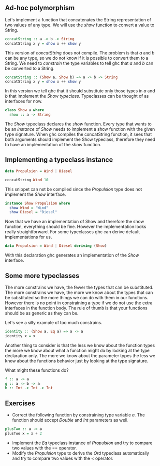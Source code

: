 ## Ad-hoc polymorphism

Let's implement a function that concatenates the String representation of two
values of any type.  We will use the *show* function to convert a value to
String.

``` haskell
concatString :: a -> b -> String
concatString x y = show x ++ show y
```

This version of *concatString* does not compile.  The problem is that *a* and
*b* can be any type, so we do not know if it is possible to convert them to a
String.  We need to *constrain* the type variables to tell ghc that *a* and *b*
can be converted to a String.

``` haskell
concatString :: (Show a, Show b) => a -> b -> String
concatString x y = show x ++ show y
```

In this version we tell ghc that it should substitute only those types in *a*
and *b* that implement the *Show typeclass*.  Typeclasses can be thought of as
interfaces for now.

``` haskell
class Show a where
  show :: a -> String
```

The *Show* typeclass declares the *show* function.  Every type that wants to be
an *instance* of *Show* needs to implement a show function with the given type
signature.  When ghc compiles the concatString function, it sees that both
arguments should implement the Show typeclass, therefore they need to have an
implementation of the *show* function.

## Implementing a typeclass instance

``` haskell
data Propulsion = Wind | Diesel

concatString Wind 10
```

This snippet can not be compiled since the *Propulsion* type does not implement
the *Show* interface.

``` haskell
instance Show Propulsion where
  show Wind = "Wind"
  show Diesel = "Diesel"
```

Now that we have an implementation of Show and therefore the show function,
everything should be fine.  However the implementation looks really
straightforward.  For some typeclasses ghc can derive default implementations
for us.

``` haskell
data Propulsion = Wind | Diesel deriving (Show)
```

With this declaration ghc generates an implementation of the *Show* interface.

## Some more typeclasses

The more constrains we have, the fewer the types that can be substituted.  The more
constrains we have, the more we know about the types that can be substituted so
the more things we can do with them in our functions.  However there is no point
in constraining a type if we do not use the extra interfaces in the function
body.  The rule of thumb is that your functions should be as generic as they can
be.

Let's see a silly example of too much constrains.
``` haskell
identity :: (Show a, Eq a) => a -> a
identity x = x
```

Another thing to consider is that the less we know about the function types the
more we know about what a function might do by looking at the type declaration
only.  The more we know about the parameter types the less we know about the
functions behavior just by looking at the type signature.

What might these functions do?

``` haskell
f :: a -> a
g :: a -> b -> a
h :: Int -> Int -> Int
```

## Exercises
  * Correct the following function by constraining type variable *a*.  The
    function should accept *Double* and *Int* parameters as well.
``` haskell
plusTwo :: a -> a
plusTwo x = x + 2
```
  * Implement the *Eq* typeclass instance of *Propulsion* and try to compare two
    values with the == operator.
  * Modify the *Propulsion* type to derive the *Ord* typeclass automatically and
    try to compare two values with the < operator.
